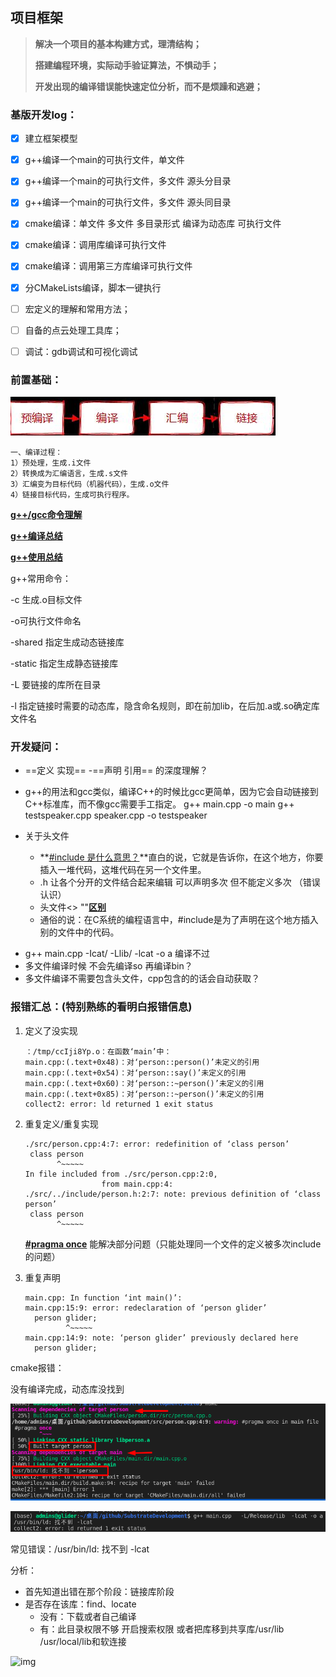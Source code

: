 ## 项目框架

> **解决一个项目的基本构建方式，理清结构；**
>
> **搭建编程环境，实际动手验证算法，不惧动手；**
>
> **开发出现的编译错误能快速定位分析，而不是烦躁和逃避；**



### 基版开发log：

- [x] 建立框架模型
- [x] g++编译一个main的可执行文件，单文件
- [x] g++编译一个main的可执行文件，多文件   源头分目录
- [x] g++编译一个main的可执行文件，多文件   源头同目录
- [x] cmake编译：单文件 多文件  多目录形式   编译为动态库 可执行文件 
- [x] cmake编译：调用库编译可执行文件
- [x] cmake编译：调用第三方库编译可执行文件
- [x] 分CMakeLists编译，脚本一键执行

- [ ] 宏定义的理解和常用方法；
- [ ] 自备的点云处理工具库；
- [ ] 调试：gdb调试和可视化调试



### 前置基础：

![image-20210930105858152](development_record.assets/image-20210930105858152.png)

```
一、编译过程： 
1）预处理，生成.i文件 
2）转换成为汇编语言，生成.s文件 
3）汇编变为目标代码（机器代码），生成.o文件 
4）链接目标代码，生成可执行程序。  
```

**[g++/gcc命令理解](https://www.jianshu.com/p/33126d6baa3c)**

[**g++编译总结**](https://www.cnblogs.com/bugutian/p/4490902.html)

[**g++使用总结**](https://www.cnblogs.com/chenwx-jay/p/gcc.html)

g++常用命令：

-c 生成.o目标文件

-o可执行文件命名

-shared 指定生成动态链接库

-static 指定生成静态链接库

-L 要链接的库所在目录

-l 指定链接时需要的动态库，隐含命名规则，即在前加lib，在后加.a或.so确定库文件名

### 开发疑问：

* ==定义 实现== -==声明 引用==   的深度理解？
* g++的用法和gcc类似，编译C++的时候比gcc更简单，因为它会自动链接到C++标准库，而不像gcc需要手工指定。
  g++ main.cpp -o main
  g++ testspeaker.cpp speaker.cpp -o testspeaker
* 关于头文件

  - **[#include 是什么意思？](https://zhidao.baidu.com/question/151006287.html)**直白的说，它就是告诉你，在这个地方，你要插入一堆代码，这堆代码在另一个文件里。

  * .h 让各个分开的文件结合起来编辑  可以声明多次 但不能定义多次  （错误认识）
  * 头文件<>    ""[**区别**]()
  * 通俗的说：在C系统的编程语言中，#include是为了声明在这个地方插入别的文件中的代码。

- g++ main.cpp -Icat/  -Llib/  -lcat -o a 编译不过
- 多文件编译时候 不会先编译so 再编译bin？
- 多文件编译不需要包含头文件，cpp包含的的话会自动获取？



### 报错汇总：(特别熟练的看明白报错信息)

1. 定义了没实现

   ```shell
   ：/tmp/ccIji8Yp.o：在函数‘main’中：
   main.cpp:(.text+0x48)：对‘person::person()’未定义的引用
   main.cpp:(.text+0x54)：对‘person::say()’未定义的引用
   main.cpp:(.text+0x60)：对‘person::~person()’未定义的引用
   main.cpp:(.text+0x85)：对‘person::~person()’未定义的引用
   collect2: error: ld returned 1 exit status
   ```
2. 重复定义/重复实现

   ```shell
   ./src/person.cpp:4:7: error: redefinition of ‘class person’
    class person
          ^~~~~~
   In file included from ./src/person.cpp:2:0,
                    from main.cpp:4:
   ./src/../include/person.h:2:7: note: previous definition of ‘class person’
    class person
          ^~~~~~  
   ```
   **[\#pragma once](https://www.cnblogs.com/qiang-upc/p/11407364.html)**  能解决部分问题（只能处理同一个文件的定义被多次include的问题）
3. 重复声明

   ```shell
   main.cpp: In function ‘int main()’:
   main.cpp:15:9: error: redeclaration of ‘person glider’
     person glider;
            ^~~~~~
   main.cpp:14:9: note: ‘person glider’ previously declared here
     person glider;
   ```



cmake报错：

没有编译完成，动态库没找到

![image-20210929135853612](development_record.assets/image-20210929135853612.png)



![image-20210930140404913](development_record.assets/image-20210930140404913.png)

常见错误：/usr/bin/ld: 找不到 -lcat

分析：

- 首先知道出错在那个阶段：链接库阶段
- 是否存在该库：find、locate
  - 没有：下载或者自己编译
  - 有：此目录权限不够 开启搜索权限   或者把库移到共享库/usr/lib /usr/local/lib和软连接

![img](https://img-bbs.csdn.net/upload/202103/01/1614581821_757462.png?x-oss-process=image/auto-orient,1)

